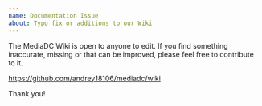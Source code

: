 ```yaml
---
name: Documentation Issue
about: Typo fix or additions to our Wiki
---
```


The MediaDC Wiki is open to anyone to edit. If you find something inaccurate,
missing or that can be improved, please feel free to contribute to it.

https://github.com/andrey18106/mediadc/wiki

Thank you!
